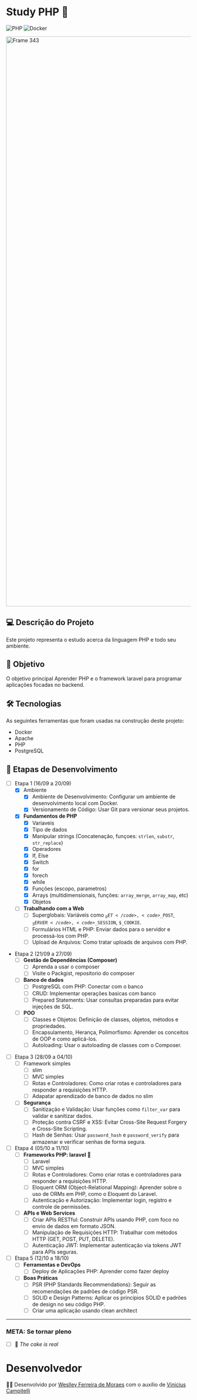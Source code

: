 # Study PHP 🐘

![PHP](https://img.shields.io/badge/php-%23777BB4.svg?style=for-the-badge&logo=php&logoColor=white)
![Docker](https://img.shields.io/badge/docker-%230db7ed.svg?style=for-the-badge&logo=docker&logoColor=white)

<img width="1555" alt="Frame 343" src="https://github.com/user-attachments/assets/b31d9275-5014-429e-89c4-a3c31894ae39">

## 💻 Descrição do Projeto

Este projeto representa o estudo acerca da linguagem PHP e todo seu ambiente.

## 🚀 Objetivo

O objetivo principal Aprender PHP e o framework laravel para programar aplicações focadas no backend.

## 🛠 Tecnologias

As seguintes ferramentas que foram usadas na construção deste projeto:

- Docker
- Apache
- PHP
- PostgreSQL

## 🧭 Etapas de Desenvolvimento
- [ ] Etapa 1 (16/09 a 20/09)
    - [x] Ambiente
        - [x] Ambiente de Desenvolvimento: Configurar um ambiente de desenvolvimento local com Docker.
        - [x] Versionamento de Código: Usar Git para versionar seus projetos.
    - [x] **Fundamentos de PHP**
        - [x] Variaveis
        - [x] Tipo de dados
        - [x] Manipular strings (Concatenação, funçoes: <code>strlen</code>, <code>substr</code>, <code>str_replace</code>)
        - [x] Operadores
        - [x] If, Else
        - [x] Switch
        - [x] for
        - [x] forech
        - [x] while
        - [x] Funções (escopo, parametros)
        - [x] Arrays (multidimensionais, funções: <code>array_merge</code>, <code>array_map</code>, etc)
        - [x] Objetos
    - [ ] **Trabalhando com a Web**
        - [ ] Superglobais: Variáveis como <code>$_GET</code>, <code>$_POST</code>, <code>$_SERVER</code>, <code>$_SESSION</code>, <code>$_COOKIE</code>.
        - [ ] Formulários HTML e PHP: Enviar dados para o servidor e processá-los com PHP.
        - [ ] Upload de Arquivos: Como tratar uploads de arquivos com PHP.
- Etapa 2 (21/09 a 27/09)
    - [ ] **Gestão de Dependências (Composer)**
        - [ ] Aprenda a usar o composer
        - [ ] Visite o Packgist, repositorio do composer
    - [ ] **Banco de dados**
        - [ ] PostgreSQL com PHP: Conectar com o banco
        - [ ] CRUD: Implementar operações basicas com banco
        - [ ] Prepared Statements: Usar consultas preparadas para evitar injeções de SQL.
    - [ ] **POO**
        - [ ] Classes e Objetos: Definição de classes, objetos, métodos e propriedades.
        - [ ] Encapsulamento, Herança, Polimorfismo: Aprender os conceitos de OOP e como aplicá-los.
        - [ ] Autoloading: Usar o autoloading de classes com o Composer.
- [ ] Etapa 3 (28/09 a 04/10)
    - [ ] Framework simples
        - [ ] slim
        - [ ] MVC simples
        - [ ] Rotas e Controladores: Como criar rotas e controladores para responder a requisições HTTP.
        - [ ] Adapatar aprendizado de banco de dados no slim
    - [ ] **Segurança**
        - [ ] Sanitização e Validação: Usar funções como <code>filter_var</code> para validar e sanitizar dados.
        - [ ] Proteção contra CSRF e XSS: Evitar Cross-Site Request Forgery e Cross-Site Scripting.
        - [ ] Hash de Senhas: Usar <code>password_hash</code> e <code>password_verify</code> para armazenar e verificar senhas de forma segura.
- [ ] Etapa 4 (05/10 a 11/10)
    - [ ] **Frameworks PHP: laravel** 🌟
        - [ ] Laravel
        - [ ] MVC simples
        - [ ] Rotas e Controladores: Como criar rotas e controladores para responder a requisições HTTP.
        - [ ] Eloquent ORM (Object-Relational Mapping): Aprender sobre o uso de ORMs em PHP, como o Eloquent do Laravel.
        - [ ] Autenticação e Autorização: Implementar login, registro e controle de permissões.
    - [ ] **APIs e Web Services**
        - [ ] Criar APIs RESTful: Construir APIs usando PHP, com foco no envio de dados em formato JSON.
        - [ ] Manipulação de Requisições HTTP: Trabalhar com métodos HTTP (GET, POST, PUT, DELETE).
        - [ ] Autenticação JWT: Implementar autenticação via tokens JWT para APIs seguras.
- [ ] Etapa 5 (12/10 a 18/10)
    - [ ] **Ferramentas e DevOps**
        - [ ] Deploy de Aplicações PHP: Aprender como fazer deploy
    - [ ] **Boas Práticas**
        - [ ] PSR (PHP Standards Recommendations): Seguir as recomendações de padrões de código PSR.
        - [ ] SOLID e Design Patterns: Aplicar os princípios SOLID e padrões de design no seu código PHP.
        - [ ] Criar uma aplicação usando clean architect

---

### META: Se tornar pleno
- [ ] 🎂 _The cake is real_


# Desenvolvedor
<p> 👨‍💻 Desenvolvido por <a href="https://www.linkedin.com/in/weslley-ferreira-61a75a188/">Weslley Ferreira de Moraes</a> com o auxílio de <a href="https://www.linkedin.com/in/viniciuscampitelli/?locale=en_US">Vinicius Campitelli</a></p>
